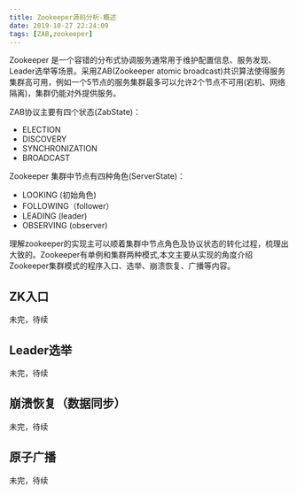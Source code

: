 ```yaml
---
title: Zookeeper源码分析-概述
date: 2019-10-27 22:24:09
tags: [ZAB,zookeeper]
---
```

Zookeeper 是一个容错的分布式协调服务通常用于维护配置信息、服务发现、Leader选举等场景。采用ZAB(Zookeeper atomic broadcast)共识算法使得服务集群高可用，例如一个5节点的服务集群最多可以允许2个节点不可用(宕机、网络隔离)，集群仍能对外提供服务。

ZAB协议主要有四个状态(ZabState)：
* ELECTION
* DISCOVERY
* SYNCHRONIZATION
* BROADCAST

Zookeeper 集群中节点有四种角色(ServerState)：
* LOOKING (初始角色)
* FOLLOWING（follower）
* LEADING (leader)
* OBSERVING (observer)

理解zookeeper的实现主可以顺着集群中节点角色及协议状态的转化过程，梳理出大致的。Zookeeper有单例和集群两种模式,本文主要从实现的角度介绍Zookeeper集群模式的程序入口、选举、崩溃恢复、广播等内容。
## ZK入口
未完，待续
## Leader选举
未完，待续
## 崩溃恢复（数据同步）
未完，待续
## 原子广播
未完，待续
